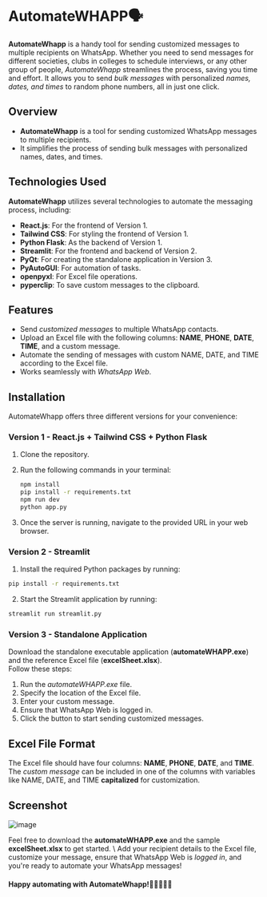 # AutomateWHAPP🗣️

**AutomateWhapp** is a handy tool for sending customized messages to multiple recipients on WhatsApp. Whether you need to send messages for different societies, clubs in colleges to schedule interviews, or any other group of people, _AutomateWhapp_ streamlines the process, saving you time and effort. It allows you to send _bulk messages_ with personalized _names, dates, and times_ to random phone numbers, all in just one click.

## Overview
- **AutomateWhapp** is a tool for sending customized WhatsApp messages to multiple recipients.
- It simplifies the process of sending bulk messages with personalized names, dates, and times.

## Technologies Used
**AutomateWhapp** utilizes several technologies to automate the messaging process, including:

- **React.js**: For the frontend of Version 1.
- **Tailwind CSS**: For styling the frontend of Version 1.
- **Python Flask**: As the backend of Version 1.
- **Streamlit**: For the frontend and backend of Version 2.
- **PyQt**: For creating the standalone application in Version 3.
- **PyAutoGUI**: For automation of tasks.
- **openpyxl**: For Excel file operations.
- **pyperclip**: To save custom messages to the clipboard.

## Features

- Send _customized messages_ to multiple WhatsApp contacts.
- Upload an Excel file with the following columns: **NAME**, **PHONE**, **DATE**, **TIME**, and a custom message.
- Automate the sending of messages with custom NAME, DATE, and TIME according to the Excel file.
- Works seamlessly with _WhatsApp Web_.

## Installation

AutomateWhapp offers three different versions for your convenience:

### Version 1 - React.js + Tailwind CSS + Python Flask

1. Clone the repository.
2. Run the following commands in your terminal:
   
   ```bash
   npm install
   pip install -r requirements.txt
   npm run dev
   python app.py
   ```
3. Once the server is running, navigate to the provided URL in your web browser.

### Version 2 - Streamlit

1. Install the required Python packages by running:
```bash
pip install -r requirements.txt
```
2. Start the Streamlit application by running:
```bash
streamlit run streamlit.py
```

### Version 3 - Standalone Application
Download the standalone executable application (**automateWHAPP.exe**) and the reference Excel file (**excelSheet.xlsx**). \
Follow these steps:
1. Run the *automateWHAPP.exe* file.
2. Specify the location of the Excel file.
3. Enter your custom message.
4. Ensure that WhatsApp Web is logged in.
5. Click the button to start sending customized messages.

## Excel File Format
The Excel file should have four columns: **NAME**, **PHONE**, **DATE**, and **TIME**. The _custom message_ can be included in one of the columns with variables like NAME, DATE, and TIME **capitalized** for customization.

## Screenshot
![image](https://github.com/shrudex/automate-whapp/assets/91502997/599d470d-2036-41a8-9675-9c0bd539f563)


Feel free to download the **automateWHAPP.exe** and the sample **excelSheet.xlsx** to get started. \ 
Add your recipient details to the Excel file, customize your message, ensure that WhatsApp Web is _logged in_, and you're ready to automate your WhatsApp messages!


#### Happy automating with **AutomateWhapp**!💪🏻👨🏻‍💻




